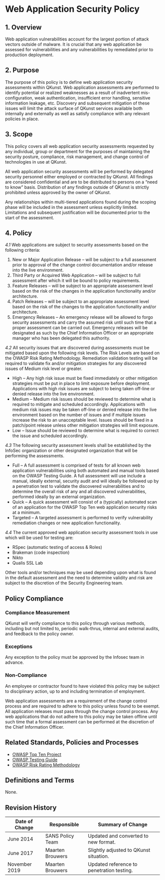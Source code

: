 # Web Application Security Policy

## 1. Overview
Web application vulnerabilities account for the largest portion of attack vectors outside of malware.   It is crucial that any web application be assessed for vulnerabilities and any vulnerabilities by remediated prior to production deployment.

## 2. Purpose
The purpose of this policy is to define web application security assessments within QKunst. Web application assessments are performed to identify potential or realized weaknesses as a result of inadvertent mis-configuration, weak authentication, insufficient error handling, sensitive information leakage, etc.  Discovery and subsequent mitigation of these issues will limit the attack surface of QKunst services available both internally and externally as well as satisfy compliance with any relevant policies in place.

## 3. Scope
This policy covers all web application security assessments requested by any individual, group or department for the purposes of maintaining the security posture, compliance, risk management, and change control of technologies in use at QKunst.

All web application security assessments will be performed by delegated security personnel either employed or contracted by QKunst.   All findings are considered confidential and are to be distributed to persons on a “need to know” basis.  Distribution of any findings outside of QKunst is strictly prohibited unless approved by the owner of QKunst.

Any relationships within multi-tiered applications found during the scoping phase will be included in the assessment unless explicitly limited.  Limitations and subsequent justification will be documented prior to the start of the assessment.

## 4. Policy

*4.1* Web applications are subject to security assessments based on the following criteria:

1. New or Major Application Release – will be subject to a full assessment prior to approval of the change control documentation and/or release into the live environment.
2. Third Party or Acquired Web Application – will be subject to full assessment after which it will be bound to policy requirements.
3. Feature Releases – will be subject to an appropriate assessment level based on the risk of the changes in the application functionality and/or architecture.
4. Patch Releases – will be subject to an appropriate assessment level based on the risk of the changes to the application functionality and/or architecture.
5. Emergency Releases – An emergency release will be allowed to forgo security assessments and carry the assumed risk until such time that a proper assessment can be carried out. Emergency releases will be designated as such by the Chief Information Officer or an appropriate manager who has been delegated this authority.

*4.2* All security issues that are discovered during assessments must be mitigated based upon the following risk levels. The Risk Levels are based on the OWASP Risk Rating Methodology. Remediation validation testing will be required to validate fix and/or mitigation strategies for any discovered issues of Medium risk level or greater.

* High – Any high risk issue must be fixed immediately or other mitigation strategies must be put in place to limit exposure before deployment.  Applications with high risk issues are subject to being taken off-line or denied release into the live environment.
* Medium – Medium risk issues should be reviewed to determine what is required to mitigate and scheduled accordingly.  Applications with medium risk issues may be taken off-line or denied release into the live environment based on the number of issues and if multiple issues increase the risk to an unacceptable level.  Issues should be fixed in a patch/point release unless other mitigation strategies will limit exposure.
* Low – Issue should be reviewed to determine what is required to correct the issue and scheduled accordingly.

*4.3* The following security assessment levels shall be established by the InfoSec organization or other designated organization that will be performing the assessments.

* Full – A full assessment is comprised of tests for all known web application vulnerabilities using both automated and manual tools based on the OWASP Testing Guide.  A full assessment will use include a manual, ideally external, security audit and will ideally be followed up by a penetration test to validate the discovered vulnerabilities and to determine the overall risk of any and all discovered vulnerabilities, performed ideally by an external organization.
* Quick – A quick assessment will consist of a (typically) automated scan of an application for the OWASP Top Ten web application security risks at a minimum.
* Targeted – A targeted assessment is performed to verify vulnerability remediation changes or new application functionality.

*4.4* The current approved web application security assessment tools in use which will be used for testing are:

* RSpec (automatic testing of access & Roles)
* Brakeman (code inspection)
* Nikto
* Qualis SSL Lab

Other tools and/or techniques may be used depending upon what is found in the default assessment and the need to determine validity and risk are subject to the discretion of the Security Engineering team.

## Policy Compliance

### Compliance Measurement

QKunst will verify compliance to this policy through various methods, including but not limited to, periodic walk-thrus, internal and external audits, and feedback to the policy owner.

### Exceptions

Any exception to the policy must be approved by the Infosec team in advance.

### Non-Compliance

An employee or contractor found to have violated this policy may be subject to disciplinary action, up to and including termination of employment.

Web application assessments are a requirement of the change control process and are required to adhere to this policy unless found to be exempt. All application releases must pass through the change control process.  Any web applications that do not adhere to this policy may be taken offline until such time that a formal assessment can be performed at the discretion of the Chief Information Officer.

## Related Standards, Policies and  Processes

* [OWASP Top Ten Project](https://www.owasp.org/index.php/Category:OWASP_Top_Ten_Project)
* [OWASP Testing Guide](https://www.owasp.org/images/5/56/OWASP_Testing_Guide_v3.pdf)
* [OWASP Risk Rating Methodology](https://www.owasp.org/index.php/OWASP_Risk_Rating_Methodology)

## Definitions and Terms

None.

## Revision History

| Date of Change | Responsible | Summary of Change |
|--- | --- | ---|
| June 2014 |	SANS Policy Team | Updated and converted to new format. |
| June 2017 |	Maarten Brouwers | Slightly adjusted to QKunst situation. |
| November 2019 |	Maarten Brouwers | Updated reference to penetration testing. |